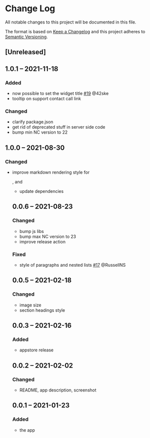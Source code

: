 # Change Log
All notable changes to this project will be documented in this file.

The format is based on [Keep a Changelog](http://keepachangelog.com/)
and this project adheres to [Semantic Versioning](http://semver.org/).

## [Unreleased]
## 1.0.1 – 2021-11-18
### Added
- now possible to set the widget title
  [#19](https://github.com/eneiluj/welcome/issues/19) @42ske
- tooltip on support contact call link

### Changed
- clarify package.json
- get rid of deprecated stuff in server side code
- bump min NC version to 22

## 1.0.0 – 2021-08-30
### Changed
- improve markdown rendering style for <p>, <a> and <ul>
- update dependencies

## 0.0.6 – 2021-08-23
### Changed
- bump js libs
- bump max NC version to 23
- improve release action

### Fixed
- style of paragraphs and nested lists
[#17](https://github.com/eneiluj/welcome/issues/17) @RussellNS

## 0.0.5 – 2021-02-18
### Changed
- image size
- section headings style

## 0.0.3 – 2021-02-16
### Added
- appstore release

## 0.0.2 – 2021-02-02
### Changed
- README, app description, screenshot

## 0.0.1 – 2021-01-23
### Added
* the app
